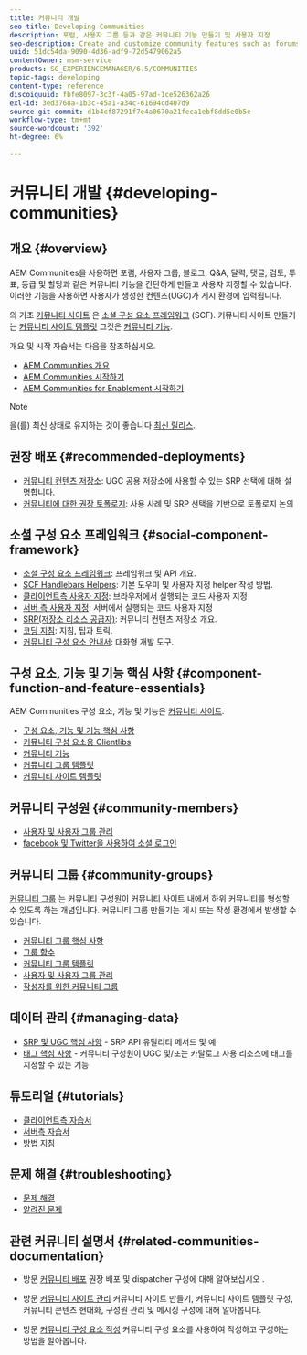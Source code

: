 ```yaml
---
title: 커뮤니티 개발
seo-title: Developing Communities
description: 포럼, 사용자 그룹 등과 같은 커뮤니티 기능 만들기 및 사용자 지정
seo-description: Create and customize community features such as forums, user groups, and more
uuid: 51dc54da-9090-4d36-adf9-72d5479062a5
contentOwner: msm-service
products: SG_EXPERIENCEMANAGER/6.5/COMMUNITIES
topic-tags: developing
content-type: reference
discoiquuid: fbfe8097-3c3f-4a05-97ad-1ce526362a26
exl-id: 3ed3768a-1b3c-45a1-a34c-61694cd407d9
source-git-commit: d1b4cf87291f7e4a0670a21feca1ebf8dd5e0b5e
workflow-type: tm+mt
source-wordcount: '392'
ht-degree: 6%

---
```


# 커뮤니티 개발  {#developing-communities}

## 개요 {#overview}

AEM Communities을 사용하면 포럼, 사용자 그룹, 블로그, Q&amp;A, 달력, 댓글, 검토, 투표, 등급 및 할당과 같은 커뮤니티 기능을 간단하게 만들고 사용자 지정할 수 있습니다. 이러한 기능을 사용하면 사용자가 생성한 컨텐츠(UGC)가 게시 환경에 입력됩니다.

의 기초 [커뮤니티 사이트](overview.md#communitiessites) 은 [소셜 구성 요소 프레임워크](scf.md) (SCF). 커뮤니티 사이트 만들기는 [커뮤니티 사이트 템플릿](sites-console.md) 그것은 [커뮤니티 기능](functions.md).

개요 및 시작 자습서는 다음을 참조하십시오.

* [AEM Communities 개요](overview.md)
* [AEM Communities 시작하기](getting-started.md)
* [AEM Communities for Enablement 시작하기](getting-started-enablement.md)

>[!NOTE]
> 
>을(를) 최신 상태로 유지하는 것이 좋습니다 [최신 릴리스](deploy-communities.md#latest-releases).

## 권장 배포 {#recommended-deployments}

* [커뮤니티 컨텐츠 저장소](working-with-srp.md): UGC 공용 저장소에 사용할 수 있는 SRP 선택에 대해 설명합니다.
* [커뮤니티에 대한 권장 토폴로지](topologies.md): 사용 사례 및 SRP 선택을 기반으로 토폴로지 논의

## 소셜 구성 요소 프레임워크 {#social-component-framework}

* [소셜 구성 요소 프레임워크](scf.md): 프레임워크 및 API 개요.
* [SCF Handlebars Helpers](handlebars-helpers.md): 기본 도우미 및 사용자 지정 helper 작성 방법.
* [클라이언트측 사용자 지정](client-customize.md): 브라우저에서 실행되는 코드 사용자 지정
* [서버 측 사용자 지정](server-customize.md): 서버에서 실행되는 코드 사용자 지정
* [SRP(저장소 리소스 공급자)](srp.md): 커뮤니티 컨텐츠 저장소 개요.
* [코딩 지침](code-guide.md): 지침, 팁과 트릭.
* [커뮤니티 구성 요소 안내서](components-guide.md): 대화형 개발 도구.

## 구성 요소, 기능 및 기능 핵심 사항 {#component-function-and-feature-essentials}

AEM Communities 구성 요소, 기능 및 기능은 [커뮤니티 사이트](sites-console.md).

* [구성 요소, 기능 및 기능 핵심 사항](essentials.md)
* [커뮤니티 구성 요소용 Clientlibs](clientlibs.md)
* [커뮤니티 기능](functions.md)
* [커뮤니티 그룹 템플릿](tools-groups.md)
* [커뮤니티 사이트 템플릿](sites.md)

## 커뮤니티 구성원 {#community-members}

* [사용자 및 사용자 그룹 관리](users.md)
* [facebook 및 Twitter을 사용하여 소셜 로그인](social-login.md)

## 커뮤니티 그룹 {#community-groups}

[커뮤니티 그룹](overview.md#communitygroups) 는 커뮤니티 구성원이 커뮤니티 사이트 내에서 하위 커뮤니티를 형성할 수 있도록 하는 개념입니다. 커뮤니티 그룹 만들기는 게시 또는 작성 환경에서 발생할 수 있습니다.

* [커뮤니티 그룹 핵심 사항](essentials-groups.md)
* [그룹 함수](functions.md#groups-function)
* [커뮤니티 그룹 템플릿](tools-groups.md)
* [사용자 및 사용자 그룹 관리](users.md)
* [작성자를 위한 커뮤니티 그룹](creating-groups.md)

## 데이터 관리 {#managing-data}

* [SRP 및 UGC 핵심 사항](srp-and-ugc.md) - SRP API 유틸리티 메서드 및 예
* [태그 핵심 사항](tag.md) - 커뮤니티 구성원이 UGC 및/또는 카탈로그 사용 리소스에 태그를 지정할 수 있는 기능

## 튜토리얼 {#tutorials}

* [클라이언트측 자습서](tutorials.md#client-side-customization)
* [서버측 자습서](tutorials.md#server-side-customization)
* [방법 지침](tutorials.md#how-to-instructions)

## 문제 해결 {#troubleshooting}

* [문제 해결](troubleshooting.md)
* [알려진 문제](/help/release-notes/release-notes.md)

## 관련 커뮤니티 설명서 {#related-communities-documentation}

* 방문 [커뮤니티 배포](deploy-communities.md) 권장 배포 및 dispatcher 구성에 대해 알아보십시오 .

* 방문 [커뮤니티 사이트 관리](administer-landing.md) 커뮤니티 사이트 만들기, 커뮤니티 사이트 템플릿 구성, 커뮤니티 콘텐츠 현대화, 구성원 관리 및 메시징 구성에 대해 알아봅니다.

* 방문 [커뮤니티 구성 요소 작성](author-communities.md) 커뮤니티 구성 요소를 사용하여 작성하고 구성하는 방법을 알아봅니다.
